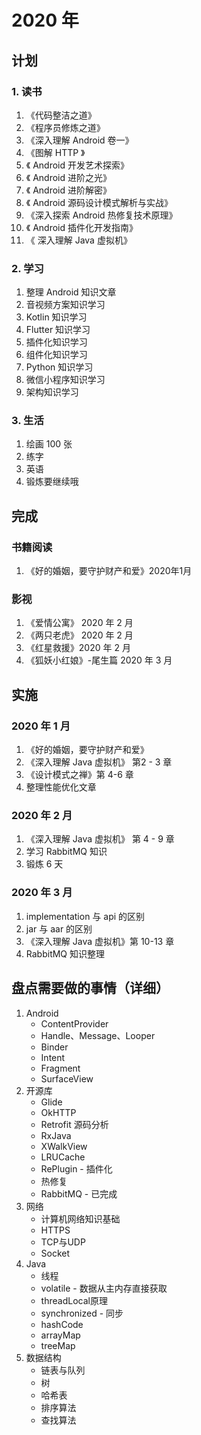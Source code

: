 # 2020 年

## 计划

### 1. 读书

1. 《代码整洁之道》
2. 《程序员修炼之道》
3. 《深入理解 Android 卷一》
4. 《图解 HTTP 》
5. 《 Android 开发艺术探索》
6. 《 Android 进阶之光》
7. 《 Android 进阶解密》
8. 《 Android 源码设计模式解析与实战》
9. 《深入探索 Android 热修复技术原理》
10. 《 Android 插件化开发指南》
11. 《 深入理解 Java 虚拟机》

### 2. 学习

1. 整理 Android 知识文章 
2. 音视频方案知识学习
3. Kotlin 知识学习
4. Flutter 知识学习
5. 插件化知识学习
6. 组件化知识学习
7. Python 知识学习
8. 微信小程序知识学习
9. 架构知识学习

### 3. 生活

1. 绘画 100 张
2. 练字
3. 英语
4. 锻炼要继续哦



## 完成

### 书籍阅读

1. 《好的婚姻，要守护财产和爱》2020年1月

### 影视

1. 《爱情公寓》 2020 年 2 月
2. 《两只老虎》 2020 年 2 月
3. 《红星救援》2020 年 2 月
4. 《狐妖小红娘》-尾生篇 2020 年 3 月





## 实施

### 2020 年 1 月

1. 《好的婚姻，要守护财产和爱》
2. 《深入理解 Java 虚拟机》 第2 - 3 章
4. 《设计模式之禅》第 4-6  章
4. 整理性能优化文章

### 2020 年 2 月

1. 《深入理解 Java 虚拟机》 第 4 - 9 章
3. 学习 RabbitMQ 知识
3. 锻炼 6 天

### 2020 年 3 月

1. implementation 与 api 的区别
2. jar 与 aar 的区别
3. 《深入理解 Java 虚拟机》第 10-13  章
4. RabbitMQ 知识整理



## 盘点需要做的事情（详细）

1. Android
   * ContentProvider
   * Handle、Message、Looper
   * Binder
   * Intent
   * Fragment
   * SurfaceView 
2. 开源库
   * Glide
   * OkHTTP
   * Retrofit 源码分析
   * RxJava
   * XWalkView
   * LRUCache
   * RePlugin - 插件化
   * 热修复
   * RabbitMQ - 已完成
3. 网络
   * 计算机网络知识基础
   * HTTPS
   * TCP与UDP
   * Socket
4. Java
   * 线程
   * volatile - 数据从主内存直接获取
   * threadLocal原理
   * synchronized - 同步
   * hashCode
   * arrayMap
   * treeMap
5. 数据结构
   * 链表与队列
   * 树
   * 哈希表
   * 排序算法
   * 查找算法

